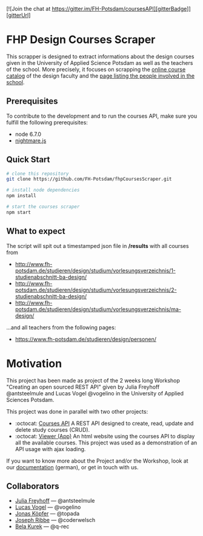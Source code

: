 [![Join the chat at https://gitter.im/FH-Potsdam/coursesAPI][gitterBadge]][gitterUrl]

# FHP Design Courses Scraper  
This scrapper is designed to extract informations about the design courses given in the University of Applied Science Potsdam as well as the teachers of the school. More precisely, it focuses on scrapping the [online course catalog][vorlesungsverzeichnis FHP] of the design faculty and the [page listing the people involved in the school][people list FHP].

## Prerequisites
To contribute to the development and to run the courses API, make sure you fulfill the following prerequisites:

- node 6.7.0
- [nightmare.js](https://github.com/segmentio/nightmare)

## Quick Start

```bash
# clone this repository
git clone https://github.com/FH-Potsdam/fhpCoursesScraper.git

# install node dependencies
npm install

# start the courses scraper
npm start
```

## What to expect
The script will spit out a timestamped json file in **/results** with all courses from

- http://www.fh-potsdam.de/studieren/design/studium/vorlesungsverzeichnis/1-studienabschnitt-ba-design/
- http://www.fh-potsdam.de/studieren/design/studium/vorlesungsverzeichnis/2-studienabschnitt-ba-design/
- http://www.fh-potsdam.de/studieren/design/studium/vorlesungsverzeichnis/ma-design/

...and all teachers from the following pages:

- https://www.fh-potsdam.de/studieren/design/personen/


# Motivation
This project has been made as project of the 2 weeks long Workshop "Creating an open sourced REST API" given by Julia Freyhoff @antsteelmule and Lucas Vogel @vogelino in the University of Applied Sciences Potsdam.

This project was done in parallel with two other projects:
- :octocat: [Courses API](https://github.com/FH-Potsdam/coursesAPI)
A REST API designed to create, read, update and delete study courses (CRUD).
- :octocat: [Viewer (App)](https://github.com/FH-Potsdam/coursesViewer)
An html website using the courses API to display all the available courses. This project was used as a demonstration of an API usage with ajax loading.

If you want to know more about the Project and/or the Workshop, look at our [documentation](https://fhp.incom.org/projekt/7668) (german), or get in touch with us.

## Collaborators
- [Julia Freyhoff](https://github.com/antsteelmule) — @antsteelmule
- [Lucas Vogel](https://github.com/vogelino) — @vogelino
- [Jonas Köpfer](https://github.com/topada) — @topada
- [Joseph Ribbe](https://github.com/coderwelsch) — @coderwelsch
- [Bela Kurek](https://github.com/q-rec) — @q-rec

<!--- Links -->
[gitterBadge]: https://badges.gitter.im/Join%20Chat.svg
[gitterUrl]:  https://gitter.im/FH-Potsdam/coursesAPI?utm_source=badge&utm_medium=badge&utm_campaign=pr-badge&utm_content=badge

[vorlesungsverzeichnis FHP]: https://www.fh-potsdam.de/studieren/design/studium/vorlesungsverzeichnis
[people list FHP]: https://www.fh-potsdam.de/studieren/design/personen

